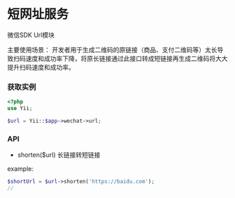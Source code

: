 # 短网址服务
微信SDK Url模块

主要使用场景： 开发者用于生成二维码的原链接（商品、支付二维码等）太长导致扫码速度和成功率下降，将原长链接通过此接口转成短链接再生成二维码将大大提升扫码速度和成功率。

### 获取实例

```php
<?php
use Yii;

$url = Yii::$app->wechat->url;
```

### API

* shorten($url) 长链接转短链接

example:

```php
$shortUrl = $url->shorten('https://baidu.com');
//
```